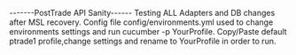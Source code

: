 -------PostTrade API Sanity------
Testing ALL Adapters and DB changes after MSL recovery.
Config file config/environments.yml used to change environments settings and run cucumber -p YourProfile.
Copy/Paste default ptrade1 profile,change settings and rename to YourProfile in order to run.
